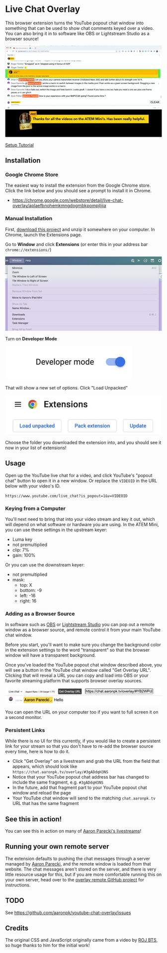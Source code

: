Live Chat Overlay
=================

This browser extension turns the YouTube popout chat window into something that can be used to show chat comments keyed over a video. You can also bring it in to software like OBS or Lightstream Studio as a browser source!

![chat-screenshot](images/chat-screenshot.png)

[Setup Tutorial](https://youtu.be/HwctGtdsHZI)

## Installation

### Google Chrome Store

The easiest way to install the extension from the Google Chrome store. Click the link below and you should see a prompt to install it in Chrome.

* https://chrome.google.com/webstore/detail/live-chat-overlay/aplaefbnohemkmngdogmbkpompjlijia


### Manual Installation

First, [download this project](https://github.com/aaronpk/live-chat-overlay/archive/refs/heads/main.zip) and unzip it somewhere on your computer. In Chrome, launch the Extensions page.

Go to **Window** and click **Extensions** (or enter this in your address bar `chrome://extensions/`)

![window-extensions](images/chrome-window.png)

Turn on **Developer Mode**

![developer-mode](images/developer-mode.png)

That will show a new set of options. Click "Load Unpacked"

![load-unpacked](images/load-unpacked.png)

Choose the folder you downloaded the extension into, and you should see it now in your list of extensions!

## Usage

Open up the YouTube live chat for a video, and click YouTube's "popout chat" button to open it in a new window. Or replace the `VIDEOID` in the URL below with your video's ID.

`https://www.youtube.com/live_chat?is_popout=1&v=VIDEOID`

### Keying from a Computer

You'll next need to bring that into your video stream and key it out, which will depend on what software or hardware you are using. In the ATEM Mini, you can use these settings in the upstream keyer:

* Luma key
* not premultiplied
* clip: 7%
* gain: 100%

Or you can use the downstream keyer:

* not premultiplied
* mask:
  * top: X
  * bottom: -9
  * left: -16
  * right: 16

### Adding as a Browser Source

In software such as [OBS](https://obsproject.com) or [Lightstream Studio](http://strea.mr/aaronparecki) you can pop out a remote window as a browser source, and remote control it from your main YouTube chat window.

Before you start, you'll want to make sure you change the background color in the extension settings to the word "transparent" so that the browser window will have a transparent background.

Once you've loaded the YouTube popout chat window described above, you will see a button in the YouTube chat window called "Get Overlay URL". Clicking that will reveal a URL you can copy and load into OBS or your favorite streaming platform that supports browser overlay sources.

![get-overlay-url](images/get-overlay-url.png)

You can open the URL on your computer too if you want to full screen it on a second monitor.

### Persistent Links

While there is no UI for this currently, if you would like to create a persistent link for your stream so that you don't have to re-add the browser source every time, here is how to do it.

* Click "Get Overlay" on a livestream and grab the URL from the field that appears, which should look like `https://chat.aaronpk.tv/overlay/#3gADdqH3NS`
* Notice that your YouTube popout chat address bar has changed to include the same fragment, e.g. `#3gADdqH3NS`
* In the future, add that fragment part to your YouTube popout chat window and reload the page
* Your YouTube chat window will send to the matching `chat.aaronpk.tv` URL that has the same fragment


## See this in action!

You can see this in action on many of [Aaron Parecki's livestreams](https://www.youtube.com/watch?v=CHQITWm5wDQ&list=PLRyLn6THA5wPracMVE74IHovBT3ebcsJV)!


## Running your own remote server

The extension defaults to pushing the chat messages through a server managed by [Aaron Parecki](https://aaronpk.tv), and the remote window is loaded from that website. The chat messages aren't stored on the server, and there is very little resource usage for this, but if you are more comfortable running this on your own server, head over to the [overlay remote GitHub project](https://github.com/aaronpk/live-chat-overlay-remote) for instructions.


## TODO

See https://github.com/aaronpk/youtube-chat-overlay/issues


## Credits

The original CSS and JavaScript originally came from a video by [ROJ BTS](https://www.youtube.com/watch?v=NHy9D4ClTvc), so huge thanks to him for the initial work!

